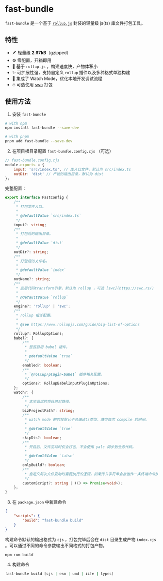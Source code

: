 # fast-bundle

`fast-bundle` 是一个基于 [`rollup.js`]('https://www.rollupjs.com/') 封装的轻量级 js(ts) 库文件打包工具。

## 特性

-   🪶 轻量级 **2.67kB**（gzipped）
-   ⚙️ 零配置，开箱即用
-   🚀 基于 `rollup.js` ，构建速度快，产物体积小
-   ✨ 可扩展性强，支持自定义 `rollup` 插件以及多种格式单独构建
-   👀 集成了 Watch Mode，优化本地开发调试流程
-   🔥 可选使用 [swc](https://swc.rs/) 打包

## 使用方法

1. 安装 `fast-bundle`

```bash
# with npm
npm install fast-bundle --save-dev
```

```bash
# with pnpm
pnpm add fast-bundle --save-dev
```

2. 在项目根目录配置 `fast-bundle.config.cjs` （可选）

```js
// fast-bundle.config.cjs
module.exports = {
    input: 'src/index.ts', // 库入口文件，默认为 src/index.ts
    outDir: 'dist' // 产物的输出目录，默认为 dist
};
```

完整配置：

```ts
export interface FastConfig {
    /**
     * 打包文件入口。
     *
     * @defaultValue `src/index.ts`
     */
    input?: string;
    /**
     * 打包后的输出目录。
     *
     * @defaultValue `dist`
     */
    outDir?: string;
    /**
     * 打包后的文件名。
     *
     * @defaultValue `index`
     */
    outName?: string;
    /**
     * 底层代码transform引擎，默认为 rollup ，可选 [swc](https://swc.rs/) （打包速度非常快，仅供体验😃）。
     *
     * @defaultValue `rollup`
     */
    engine?: 'rollup' | 'swc';
    /**
     * rollup 相关配置。
     *
     * @see https://www.rollupjs.com/guide/big-list-of-options
     */
    rollup?: RollupOptions;
    babel?: {
        /**
         * 是否启用 babel 插件。
         *
         * @defaultValue `true`
         */
        enabled?: boolean;
        /**
         * `@rollup/plugin-babel` 插件相关配置。
         */
        options?: RollupBabelInputPluginOptions;
    };
    watch?: {
        /**
         * 本地调试的项目绝对路径。
         */
        bizProjectPath?: string;
        /**
         * watch mode 的时候默认不会编译ts类型，减少每次 compile 的时间。
         *
         * @defaultValue `true`
         */
        skipDts?: boolean;
        /**
         * 开启后，文件变动时仅会打包，不会使用 yalc 同步到业务代码。
         *
         * @defaultValue `false`
         */
        onlyBuild?: boolean;
        /**
         * 自定义每次文件变动时需要执行的逻辑。如果传入字符串会被当作一条终端命令执行，替换默认的 build 命令。
         */
        customScript?: string | (() => Promise<void>);
    };
}
```

3. 在 `package.json` 中新建命令

```json
{
    "scripts": {
        "build": "fast-bundle build"
    }
}
```

构建命令默认的输出格式为 `cjs` ，打包完毕后会在 `dist` 目录生成产物 `index.cjs` 。可以通过不同的命令参数输出不同格式的打包产物。

```bash
npm run build
```

4. 构建命令

```bash
fast-bundle build [cjs | esm | umd | iife | types]
```
